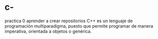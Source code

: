 # c-
practica 0
aprender a crear repositorios
C++ es un lenguaje de programación multiparadigma, puesto que permite programar de manera imperativa, orientada a objetos o genérica.
